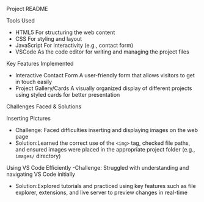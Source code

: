  Project README

 Tools Used
- HTML5 For structuring the web content  
- CSS  For styling and layout  
- JavaScript  For interactivity (e.g., contact form)  
- VSCode As the code editor for writing and managing the project files  

 Key Features Implemented
- Interactive Contact Form A user-friendly form that allows visitors to get in touch easily  
- Project Gallery/Cards A visually organized display of different projects using styled cards for better presentation  

Challenges Faced & Solutions

Inserting Pictures
- Challenge: Faced difficulties inserting and displaying images on the web page  
- Solution:Learned the correct use of the `<img>` tag, checked file paths, and ensured images were placed in the appropriate project folder (e.g., `images/` directory)

Using VS Code Efficiently
-Challenge: Struggled with understanding and navigating VS Code initially  
- Solution:Explored tutorials and practiced using key features such as file explorer, extensions, and live server to preview changes in real-time
